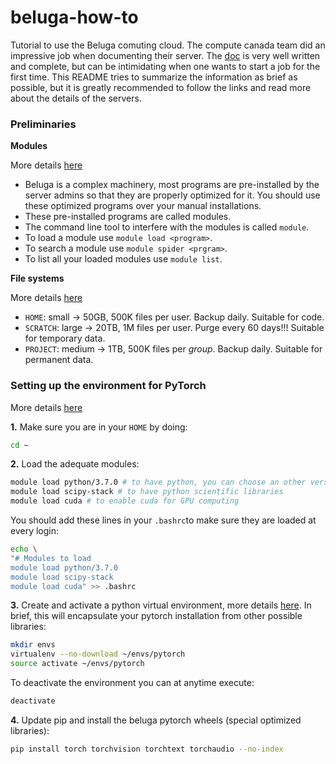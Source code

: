 # beluga-how-to
Tutorial to use the Beluga comuting cloud. The compute canada team did an impressive job when documenting their server. The [doc](https://docs.computecanada.ca/wiki/Compute_Canada_Documentation) is very well written and complete, but can be intimidating when one wants to start a job for the first time. This README tries to summarize the information as brief as possible, but it is greatly recommended to follow the links and read more about the details of the servers.

### Preliminaries

**Modules**

More details [here](https://docs.computecanada.ca/wiki/Utiliser_des_modules/en)

- Beluga is a complex machinery, most programs are pre-installed by the server admins so that they are properly optimized for it. You should use these optimized programs over your manual installations.
- These pre-installed programs are called modules.
- The command line tool to interfere with the modules is called `module`.
- To load a module use `module load <program>`.
- To search a module use `module spider <prgram>`.
- To list all your loaded modules use `module list`.

**File systems**

More details [here](https://docs.computecanada.ca/wiki/B%C3%A9luga/en)

- `HOME`: small -> 50GB, 500K files per user. Backup daily. Suitable for code.
- `SCRATCH`: large -> 20TB, 1M files per user. Purge every 60 days!!! Suitable for temporary data.
- `PROJECT`: medium -> 1TB, 500K files  per *group*. Backup daily. Suitable for permanent data.

### Setting up the environment for PyTorch

More details [here](https://docs.computecanada.ca/wiki/PyTorch)

**1.** Make sure you are in your `HOME` by doing:
```bash
cd ~
```

**2.** Load the adequate modules:
```bash
module load python/3.7.0 # to have python, you can choose an other version
module load scipy-stack # to have python scientific libraries
module load cuda # to enable cuda for GPU computing
```
You should add these lines in your `.bashrc`to make sure they are loaded at every login:
```bash
echo \
"# Modules to load
module load python/3.7.0
module load scipy-stack
module load cuda" >> .bashrc
```

**3.** Create and activate a python virtual environment, more details [here](https://docs.computecanada.ca/wiki/Python#Creating_and_using_a_virtual_environment). In brief, this will encapsulate your pytorch installation from other possible libraries:
```bash
mkdir envs
virtualenv --no-download ~/envs/pytorch
source activate ~/envs/pytorch
```
To deactivate the environment you can at anytime execute:
```bash
deactivate
```

**4.** Update pip and install the beluga pytorch wheels (special optimized libraries):
```bash
pip install torch torchvision torchtext torchaudio --no-index
```









